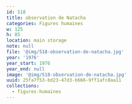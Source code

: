 ```yaml
---
id: 518
title: observation de Natacha
categories: Figures humaines
w: 125
h: 85
location: main storage
note: null
file: '@img/518-observation-de-natacha.jpg'
year: '1976'
year_start: 1976
year_end: null
image: '@img/518-observation-de-natacha.jpg'
uuid: 25fa7f53-bd23-47d3-b666-9ff1afc8aa11
collections:
  - figures-humaines
---
```



